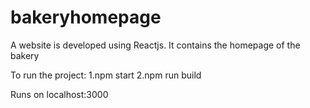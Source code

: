 # bakeryhomepage
A website is developed using Reactjs.
It contains the homepage of the bakery

To run the project:
1.npm start
2.npm run build

Runs on localhost:3000
